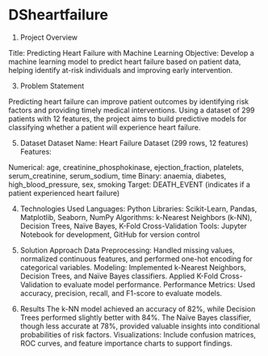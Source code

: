 # DSheartfailure

1. Project Overview

Title: Predicting Heart Failure with Machine Learning
Objective: Develop a machine learning model to predict heart failure based on patient data, helping identify at-risk individuals and improving early intervention.

3. Problem Statement
   
Predicting heart failure can improve patient outcomes by identifying risk factors and providing timely medical interventions. Using a dataset of 299 patients with 12 features, the project aims to build predictive models for classifying whether a patient will experience heart failure.

5. Dataset
Dataset Name: Heart Failure Dataset (299 rows, 12 features)
Features:

Numerical: age, creatinine_phosphokinase, ejection_fraction, platelets, serum_creatinine, serum_sodium, time
Binary: anaemia, diabetes, high_blood_pressure, sex, smoking
Target: DEATH_EVENT (indicates if a patient experienced heart failure)

4. Technologies Used
Languages: Python
Libraries: Scikit-Learn, Pandas, Matplotlib, Seaborn, NumPy
Algorithms: k-Nearest Neighbors (k-NN), Decision Trees, Naïve Bayes, K-Fold Cross-Validation
Tools: Jupyter Notebook for development, GitHub for version control

5. Solution Approach
Data Preprocessing: Handled missing values, normalized continuous features, and performed one-hot encoding for categorical variables.
Modeling: Implemented k-Nearest Neighbors, Decision Trees, and Naïve Bayes classifiers. Applied K-Fold Cross-Validation to evaluate model performance.
Performance Metrics: Used accuracy, precision, recall, and F1-score to evaluate models.

6. Results
The k-NN model achieved an accuracy of 82%, while Decision Trees performed slightly better with 84%.
The Naïve Bayes classifier, though less accurate at 78%, provided valuable insights into conditional probabilities of risk factors.
Visualizations: Include confusion matrices, ROC curves, and feature importance charts to support findings.
